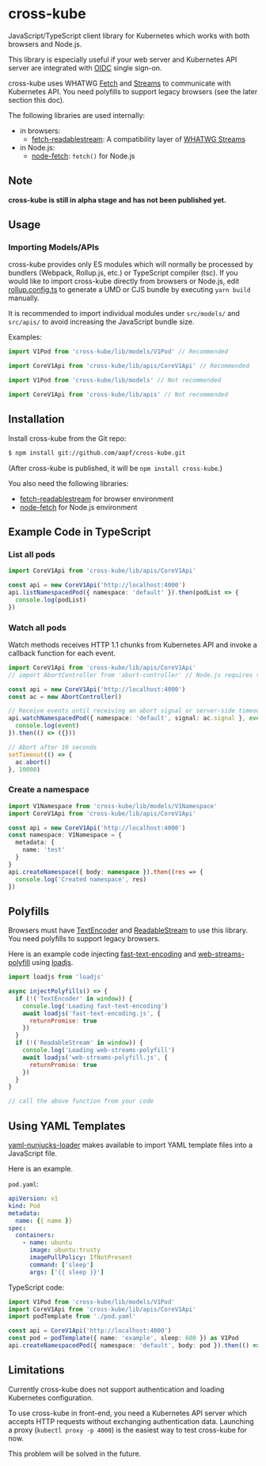 # cross-kube

JavaScript/TypeScript client library for Kubernetes which works with both browsers and Node.js.

This library is especially useful if your web server and Kubernetes API server are integrated with [OIDC](https://openid.net/connect/) single sign-on.

cross-kube uses WHATWG [Fetch](https://fetch.spec.whatwg.org/) and [Streams](https://streams.spec.whatwg.org/) to communicate with Kubernetes API. You need polyfills to support legacy browsers (see the later section this doc).

The following libraries are used internally:

* in browsers:
  * [fetch-readablestream](https://github.com/jonnyreeves/fetch-readablestream): A compatibility layer of [WHATWG Streams](https://streams.spec.whatwg.org/) 
* in Node.js:
  * [node-fetch](https://www.npmjs.com/package/node-fetch): `fetch()` for Node.js

## Note

**cross-kube is still in alpha stage and has not been published yet.**

## Usage

### Importing Models/APIs

cross-kube provides only ES modules which will normally be processed by bundlers (Webpack, Rollup.js, etc.) or TypeScript compiler (tsc). If you would like to import cross-kube directly from browsers or Node.js, edit [rollup.config.ts](rollup.config.ts) to generate a UMD or CJS bundle by executing `yarn build` manually.

It is recommended to import individual modules under `src/models/` and `src/apis/` to avoid increasing the JavaScript bundle size.

Examples:

```ts
import V1Pod from 'cross-kube/lib/models/V1Pod' // Recommended

import CoreV1Api from 'cross-kube/lib/apis/CoreV1Api' // Recommended

import V1Pod from 'cross-kube/lib/models' // Not recommended

import CoreV1Api from 'cross-kube/lib/apis' // Not recommended
```

## Installation

Install cross-kube from the Git repo:

```sh
$ npm install git://github.com/aapf/cross-kube.git
```

(After cross-kube is published, it will be `npm install cross-kube`.)

You also need the following libraries:

* [fetch-readablestream](https://www.npmjs.com/package/fetch-readablestream) for browser environment
* [node-fetch](https://www.npmjs.com/package/node-fetch) for Node.js environment

## Example Code in TypeScript

### List all pods

```ts
import CoreV1Api from 'cross-kube/lib/apis/CoreV1Api'

const api = new CoreV1Api('http://localhost:4000')
api.listNamespacedPod({ namespace: 'default' }).then(podList => {
  console.log(podList)
})
```

### Watch all pods

Watch methods receives HTTP 1.1 chunks from Kubernetes API and invoke a callback function for each event.

```ts
import CoreV1Api from 'cross-kube/lib/apis/CoreV1Api'
// import AbortController from 'abort-controller' // Node.js requires this

const api = new CoreV1Api('http://localhost:4000')
const ac = new AbortController()

// Receive events until receiving an abort signal or server-side timeout
api.watchNamespacedPod({ namespace: 'default', signal: ac.signal }, event => {
  console.log(event)
}).then(() => ({}))

// Abort after 10 seconds
setTimeout(() => {
  ac.abort()
}, 10000)
```

### Create a namespace

```ts
import V1Namespace from 'cross-kube/lib/models/V1Namespace'
import CoreV1Api from 'cross-kube/lib/apis/CoreV1Api'

const api = new CoreV1Api('http://localhost:4000')
const namespace: V1Namespace = {
  metadata: {
    name: 'test'
  }
}
api.createNamespace({ body: namespace }).then((res => {
  console.log('Created namespace', res)
})
```

## Polyfills

Browsers must have [TextEncoder](https://caniuse.com/#search=textencoder) and [ReadableStream](https://caniuse.com/#search=streams) to use this library. You need polyfills to support legacy browsers.

Here is an example code injecting [fast-text-encoding](https://www.npmjs.com/package/fast-text-encoding) and [web-streams-polyfill](https://www.npmjs.com/package/web-streams-polyfill) using [loadjs](https://www.npmjs.com/package/loadjs).

```js
import loadjs from 'loadjs'

async injectPolyfills() => {
  if (!('TextEncoder' in window)) {
    console.log('Loading fast-text-encoding')
    await loadjs('fast-text-encoding.js', {
      returnPromise: true
    })
  }
  if (!('ReadableStream' in window)) {
    console.log('Loading web-streams-polyfill')
    await loadjs('web-streams-polyfill.js', {
      returnPromise: true
    })
  }
}

// call the above function from your code
```

## Using YAML Templates

[yaml-nunjucks-loader](https://github.com/aapf/yaml-nunjucks-loader) makes available to import YAML template files into a JavaScript file.

Here is an example.

`pod.yaml`:

```yaml
apiVersion: v1
kind: Pod
metadata:
  name: {{ name }}
spec:
  containers:
    - name: ubuntu
      image: ubuntu:trusty
      imagePullPolicy: IfNotPresent
      command: ['sleep']
      args: ['{{ sleep }}']
```

TypeScript code:

```ts
import V1Pod from 'cross-kube/lib/models/V1Pod'
import CoreV1Api from 'cross-kube/lib/apis/CoreV1Api'
import podTemplate from './pod.yaml'

const api = CoreV1Api('http://localhost:4000')
const pod = podTemplate({ name: 'example', sleep: 600 }) as V1Pod
api.createNamespacedPod({ namespace: 'default', body: pod }).then(() => { console.log('done') })
```

## Limitations

Currently cross-kube does not support authentication and loading Kubernetes configuration.

To use cross-kube in front-end, you need a Kubernetes API server which accepts HTTP requests without exchanging authentication data. Launching a proxy (`kubectl proxy -p 4000`) is the easiest way to test cross-kube for now.

This problem will be solved in the future.
